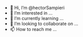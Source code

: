 - 👋 Hi, I’m @hectorSampieri
- 👀 I’m interested in ...
- 🌱 I’m currently learning ...
- 💞️ I’m looking to collaborate on ...
- 📫 How to reach me ...

<!---
hectorSampieri/hectorSampieri is a ✨ special ✨ repository because its `README.md` (this file) appears on your GitHub profile.
You can click the Preview link to take a look at your changes.
--->
